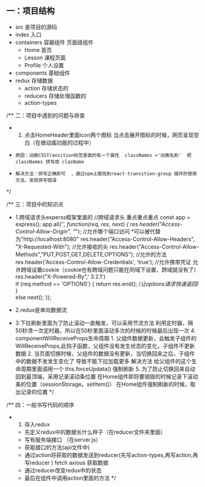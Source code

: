 ## 一：项目结构
- src 是项目的源码
- index 入口
- containers 容器组件   页面级组件 
    + Home 首页
    + Lesson 课程页面
    + Profile 个人设置  
- components  基础组件
- redux 存储数据
    + action  存储状态的
    + reducers  存储处理函数的
    + action-types


/** 二：项目中遇到的问题与排查
 * 1. 点击HomeHeader里面icon两个图标  当点击展开图标的时候，网页呈现空白（在做动画功能的过程中）
 *     原因：动画CSSTransition标签里面的有一个属性  classNames ='动画名称'  把classNames 拼写成 clasName 
 *     解决方法：拼写正确即可  ，通过npm上面找到react-transition-group 插件的使用方法，发现拼写错误
 */



/** 三：项目中的知识点
 * 1.跨域请求头experss框架里面的
 //跨域请求头  重点重点重点
    const app = express();
    app.all('*', function(req, res, next) {
        res.header("Access-Control-Allow-Origin", "*");                  //允许哪个端口访问  *可以被代替为"http://localhost:8080"
        res.header("Access-Control-Allow-Headers", "X-Requested-With");  //允许接收的头
        res.header("Access-Control-Allow-Methods","PUT,POST,GET,DELETE,OPTIONS");   //允许的方法
        res.header('Access-Control-Allow-Credentials', 'true'); //允许携带凭证 允许跨域设置cookie（cookie也有跨域问题只能在同域下设置，跨域就没有了）
        res.header("X-Powered-By",' 3.2.1')                                    
        if (req.method == 'OPTIONS') {
          return res.end(); /*让options请求快速返回*/
        }  
        else next();
    });

 * 2.redux是单向数据流
 * 3.下拉刷新里面为了防止滚动一直触发，可以采用节流方法
        利用定时器，隔50秒清一次定时器，所以在50秒里面滚动多次的时候的时候最后出现一次
    4. componentWillReceiveProps生命周期
        1. 父组件数据更新，会触发子组件的WillReceiveProps,此钩子函数，父组件没有发生状态的变化，子组件不更新数据 
        2. 当页面切换时候，父组件的数据没有更新，当切换回来之后，子组件中的数据不发发生变化了 导致不能下拉加载更多
        解决方法
        给父组件的这个生命周期里面调用一个 this.forceUpdata()   强制刷新
    5. 为了防止切换回来自动回到最顶端，采用记录滚动条位置
        在Home组件即将要销毁的时候记录下滚动条的位置（sessionStorage。setItem()）
        在Home组件强制刷新的时候，取出记录的位置
 */

/** 四：一般书写代码的顺序
 * 1. 存入redux
    - 先定义redux中的数据长什么样子（在reducer文件夹里面）
    - 写有服务端接口  （在server.js）
    - 获取接口的方法(api文件中) 
    - 通过action将获取的数据发送到reducer(先写action-types,再写action,再写reducer )   fetch  axious 获取数据 
    - 通过reducer改变redux中的状态  
    - 最后在组件中调用action里面的方法
 */

